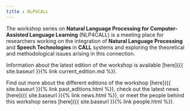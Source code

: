 ```yaml
---
title : NLP4CALL
---
```


The workshop series on **Natural Language Processing for Computer-Assisted Language Learning** (NLP4CALL) 
is a meeting place for researchers working on the integration of **Natural Language Processing** and **Speech Technologies** 
in **CALL** systems and exploring the theoretical and methodological issues arising in this connection.

Information about the latest edition of the workshop is available [here]({{ site.baseurl }}{% link current_edition.md %}).

Find out more about the different editions of the workshop [here]({{ site.baseurl }}{% link past_editions.html %}), check out the latest news [here]({{ site.baseurl }}{% link news.html %}), or meet the people behind this workshop series [here]({{ site.baseurl }}{% link people.html %}).